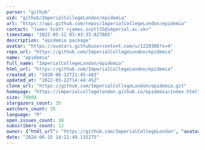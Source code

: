 ```yaml
---
parser: "github"
uid: "github/ImperialCollegeLondon/epidemia"
url: "https://api.github.com/repos/ImperialCollegeLondon/epidemia"
contact: "James Scott <james.scott15@imperial.ac.uk>"
timestamp: "2022-05-12 03:43:33.827085"
description: "epidemia package"
avatar: "https://avatars.githubusercontent.com/u/1220306?v=4"
repo_url: "https://github.com/ImperialCollegeLondon/epidemia"
name: "epidemia"
full_name: "ImperialCollegeLondon/epidemia"
html_url: "https://github.com/ImperialCollegeLondon/epidemia"
created_at: "2020-06-12T21:45:48Z"
updated_at: "2022-03-22T14:44:45Z"
clone_url: "https://github.com/ImperialCollegeLondon/epidemia.git"
homepage: "https://imperialcollegelondon.github.io/epidemia/index.html"
size: 78004
stargazers_count: 35
watchers_count: 35
language: "R"
open_issues_count: 10
subscribers_count: 12
owner: {"html_url": "https://github.com/ImperialCollegeLondon", "avatar_url": "https://avatars.githubusercontent.com/u/1220306?v=4", "login": "ImperialCollegeLondon", "type": "Organization"}
date: "2024-06-15 14:22:49.135275"
---
```

